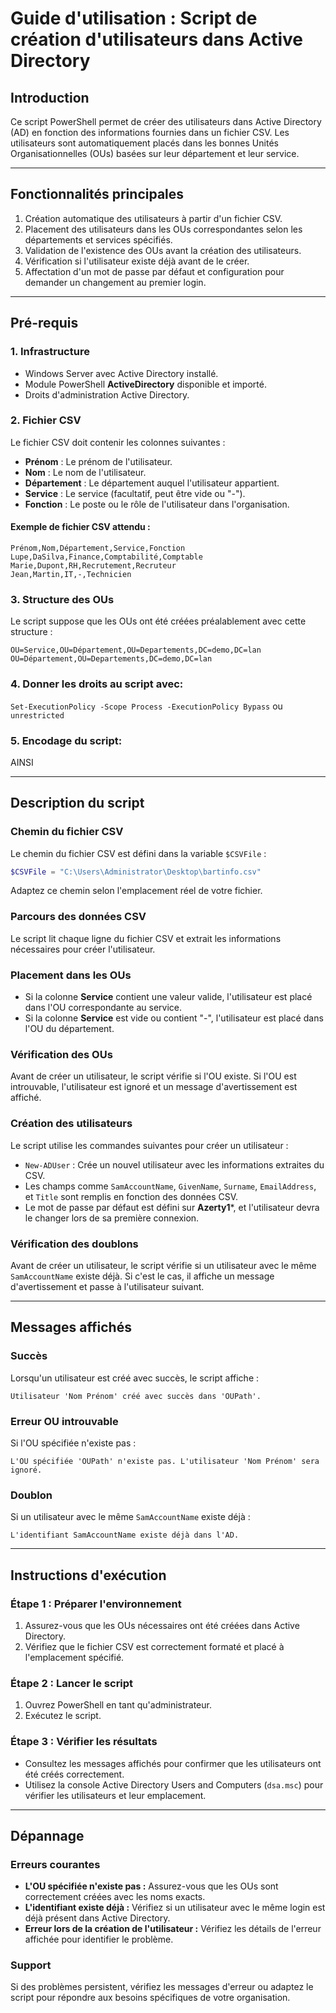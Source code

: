 # Guide d'utilisation : Script de création d'utilisateurs dans Active Directory

## Introduction
Ce script PowerShell permet de créer des utilisateurs dans Active Directory (AD) en fonction des informations fournies dans un fichier CSV. Les utilisateurs sont automatiquement placés dans les bonnes Unités Organisationnelles (OUs) basées sur leur département et leur service.

---

## Fonctionnalités principales
1. Création automatique des utilisateurs à partir d'un fichier CSV.
2. Placement des utilisateurs dans les OUs correspondantes selon les départements et services spécifiés.
3. Validation de l'existence des OUs avant la création des utilisateurs.
4. Vérification si l'utilisateur existe déjà avant de le créer.
5. Affectation d'un mot de passe par défaut et configuration pour demander un changement au premier login.

---

## Pré-requis

### 1. Infrastructure
- Windows Server avec Active Directory installé.
- Module PowerShell **ActiveDirectory** disponible et importé.
- Droits d'administration Active Directory.

### 2. Fichier CSV
Le fichier CSV doit contenir les colonnes suivantes :
- **Prénom** : Le prénom de l'utilisateur.
- **Nom** : Le nom de l'utilisateur.
- **Département** : Le département auquel l'utilisateur appartient.
- **Service** : Le service (facultatif, peut être vide ou "-").
- **Fonction** : Le poste ou le rôle de l'utilisateur dans l'organisation.

#### Exemple de fichier CSV attendu :
```csv
Prénom,Nom,Département,Service,Fonction
Lupe,DaSilva,Finance,Comptabilité,Comptable
Marie,Dupont,RH,Recrutement,Recruteur
Jean,Martin,IT,-,Technicien
```

### 3. Structure des OUs
Le script suppose que les OUs ont été créées préalablement avec cette structure :
```
OU=Service,OU=Département,OU=Departements,DC=demo,DC=lan
OU=Département,OU=Departements,DC=demo,DC=lan
```

### 4. Donner les droits au script avec: 

`Set-ExecutionPolicy -Scope Process -ExecutionPolicy Bypass` ou `unrestricted`

### 5. Encodage du script: 

AINSI

---

## Description du script

### Chemin du fichier CSV
Le chemin du fichier CSV est défini dans la variable `$CSVFile` :
```powershell
$CSVFile = "C:\Users\Administrator\Desktop\bartinfo.csv"
```
Adaptez ce chemin selon l'emplacement réel de votre fichier.

### Parcours des données CSV
Le script lit chaque ligne du fichier CSV et extrait les informations nécessaires pour créer l'utilisateur.

### Placement dans les OUs
- Si la colonne **Service** contient une valeur valide, l'utilisateur est placé dans l'OU correspondante au service.
- Si la colonne **Service** est vide ou contient "-", l'utilisateur est placé dans l'OU du département.

### Vérification des OUs
Avant de créer un utilisateur, le script vérifie si l'OU existe. Si l'OU est introuvable, l'utilisateur est ignoré et un message d'avertissement est affiché.

### Création des utilisateurs
Le script utilise les commandes suivantes pour créer un utilisateur :
- `New-ADUser` : Crée un nouvel utilisateur avec les informations extraites du CSV.
- Les champs comme `SamAccountName`, `GivenName`, `Surname`, `EmailAddress`, et `Title` sont remplis en fonction des données CSV.
- Le mot de passe par défaut est défini sur **Azerty1***, et l'utilisateur devra le changer lors de sa première connexion.

### Vérification des doublons
Avant de créer un utilisateur, le script vérifie si un utilisateur avec le même `SamAccountName` existe déjà. Si c'est le cas, il affiche un message d'avertissement et passe à l'utilisateur suivant.

---

## Messages affichés

### Succès
Lorsqu'un utilisateur est créé avec succès, le script affiche :
```plaintext
Utilisateur 'Nom Prénom' créé avec succès dans 'OUPath'.
```

### Erreur OU introuvable
Si l'OU spécifiée n'existe pas :
```plaintext
L'OU spécifiée 'OUPath' n'existe pas. L'utilisateur 'Nom Prénom' sera ignoré.
```

### Doublon
Si un utilisateur avec le même `SamAccountName` existe déjà :
```plaintext
L'identifiant SamAccountName existe déjà dans l'AD.
```

---

## Instructions d'exécution

### Étape 1 : Préparer l'environnement
1. Assurez-vous que les OUs nécessaires ont été créées dans Active Directory.
2. Vérifiez que le fichier CSV est correctement formaté et placé à l'emplacement spécifié.

### Étape 2 : Lancer le script
1. Ouvrez PowerShell en tant qu'administrateur.
2. Exécutez le script.

### Étape 3 : Vérifier les résultats
- Consultez les messages affichés pour confirmer que les utilisateurs ont été créés correctement.
- Utilisez la console Active Directory Users and Computers (`dsa.msc`) pour vérifier les utilisateurs et leur emplacement.

---

## Dépannage

### Erreurs courantes
- **L'OU spécifiée n'existe pas :** Assurez-vous que les OUs sont correctement créées avec les noms exacts.
- **L'identifiant existe déjà :** Vérifiez si un utilisateur avec le même login est déjà présent dans Active Directory.
- **Erreur lors de la création de l'utilisateur :** Vérifiez les détails de l'erreur affichée pour identifier le problème.

### Support
Si des problèmes persistent, vérifiez les messages d'erreur ou adaptez le script pour répondre aux besoins spécifiques de votre organisation.

